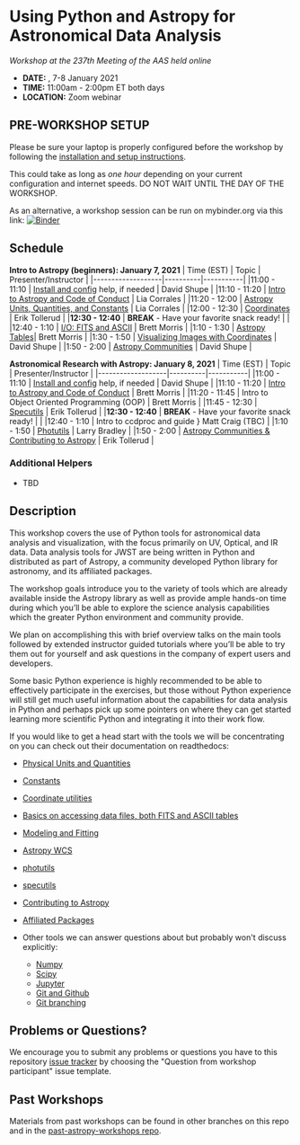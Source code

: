 Using Python and Astropy for Astronomical Data Analysis
=======================================================
*Workshop at the 237th Meeting of the AAS held online*

* **DATE:** , 7-8 January 2021
* **TIME:** 11:00am - 2:00pm ET both days
* **LOCATION:** Zoom webinar

## PRE-WORKSHOP SETUP
Please be sure your laptop is properly configured before the workshop by following the
[installation and setup instructions](00-Install_and_Setup).

This could take as long as *one hour* depending on your current configuration and internet speeds.
DO NOT WAIT UNTIL THE DAY OF THE WORKSHOP.

As an alternative, a workshop session can be run on mybinder.org via this link: [![Binder](https://mybinder.org/badge_logo.svg)](https://mybinder.org/v2/gh/stargaser/workshop-env/astropy-env?urlpath=git-pull?repo=https://github.com/astropy/astropy-workshop)

## Schedule

**Intro to Astropy (beginners): January 7, 2021**
| Time (EST)        | Topic    | Presenter/Instructor |
|-------------------|----------|-----------|
|11:00 - 11:10    | [Install and config](00-Install_and_Setup) help, if needed  | David Shupe |
|11:10 - 11:20 | [Intro to Astropy and Code of Conduct](01-IntroCoC) | Lia Corrales |
|11:20 - 12:00  | [Astropy Units, Quantities, and Constants](03-UnitsQuantities) | Lia Corrales |
|12:00 - 12:30 | [Coordinates](04-Coordinates) | Erik Tollerud |
|**12:30 - 12:40**  |  **BREAK** - Have your favorite snack ready! |  |
|12:40 - 1:10 | [I/O: FITS and ASCII](05-FITS) | Brett Morris |
|1:10 - 1:30 | [Astropy Tables](06-Tables)| Brett Morris |
|1:30 - 1:50 | [Visualizing Images with Coordinates](08-WCS) | David Shupe |
|1:50 - 2:00 | [Astropy Communities](10-WrapUp) | David Shupe |

**Astronomical Research with Astropy: January 8, 2021**
| Time (EST)        | Topic    | Presenter/Instructor |
|-------------------|----------|-----------|
|11:00 - 11:10    | [Install and config](00-Install_and_Setup) help, if needed  | David Shupe |
|11:10 - 11:20 | [Intro to Astropy and Code of Conduct](01-IntroCoC) | Brett Morris |
|11:20 - 11:45 | Intro to Object Oriented Programming (OOP) | Brett Morris |
|11:45 - 12:30 | [Specutils](09b-Specutils) | Erik Tollerud |
|**12:30 - 12:40**  |  **BREAK** - Have your favorite snack ready! |  |
|12:40 - 1:10 | Intro to ccdproc and guide } Matt Craig (TBC) |
|1:10 - 1:50 | [Photutils](09-Photutils) | Larry Bradley |
|1:50 - 2:00 | [Astropy Communities & Contributing to Astropy](10-WrapUp) | Erik Tollerud |

### Additional Helpers

* TBD

## Description
This workshop covers the use of Python tools for astronomical data analysis and visualization, with the focus primarily
on UV, Optical, and IR data. Data analysis tools for JWST are being written in Python and distributed as part of Astropy,
a community developed Python library for astronomy,  and its affiliated packages.

The workshop goals introduce you to the variety of tools which are already available inside the Astropy library as
well as provide ample hands-on time during which you’ll be able to explore the science analysis capabilities which the
greater Python environment and community provide.

We plan on accomplishing this with brief overview talks on the main tools followed by extended instructor guided tutorials
where you’ll be able to try them out for yourself and ask questions in the company of expert users and developers.

Some basic Python experience is highly recommended to be able to effectively participate in the exercises,
but those without Python experience will still get much useful information about the capabilities for data analysis in
Python and perhaps pick up some pointers on where they can get started learning more scientific Python and integrating
it into their work flow.

If you would like to get a head start with the tools we will be concentrating on you can check out their documentation on readthedocs:

* [Physical Units and Quantities](https://docs.astropy.org/en/stable/units/index.html)
* [Constants](https://docs.astropy.org/en/stable/constants/index.html)
* [Coordinate utilities](https://docs.astropy.org/en/stable/coordinates/index.html)
* [Basics on accessing data files, both FITS and ASCII tables](https://docs.astropy.org/en/stable/io/unified.html)
* [Modeling and Fitting](https://docs.astropy.org/en/stable/modeling/index.html)
* [Astropy WCS](https://docs.astropy.org/en/stable/wcs/index.html)
* [photutils](https://photutils.readthedocs.io/)
* [specutils](https://specutils.readthedocs.io/)
* [Contributing to Astropy](https://docs.astropy.org/en/stable/development/workflow/development_workflow.html)
* [Affiliated Packages](https://www.astropy.org/affiliated/)

* Other tools we can answer questions about but probably won't discuss explicitly:
  * [Numpy](https://numpy.org/)
  * [Scipy](https://www.scipy.org/)
  * [Jupyter](https://jupyter.org/)
  * [Git and Github](https://guides.github.com/activities/hello-world/)
  * [Git branching](https://learngitbranching.js.org/)

## Problems or Questions?

We encourage you to submit any problems or questions you have to this
repository [issue tracker](https://github.com/astropy/astropy-workshop/issues)
by choosing the "Question from workshop participant" issue template.

## Past Workshops

Materials from past workshops can be found in other branches on this repo and in the [past-astropy-workshops repo](https://github.com/astropy/past-astropy-workshops).
